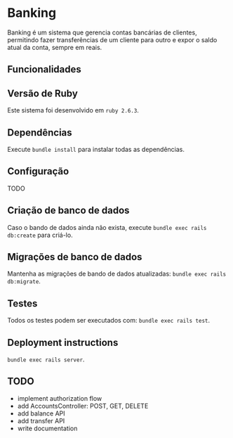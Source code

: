 # Banking

Banking é um sistema que gerencia contas bancárias de clientes, permitindo fazer transferências de um cliente para outro e expor o saldo atual da conta, sempre em reais.

## Funcionalidades

## Versão de Ruby

Este sistema foi desenvolvido em `ruby 2.6.3`.

## Dependências

Execute `bundle install` para instalar todas as dependências.

## Configuração

TODO

## Criação de banco de dados

Caso o bando de dados ainda não exista, execute `bundle exec rails db:create` para criá-lo.

## Migrações de banco de dados

Mantenha as migrações de bando de dados atualizadas: `bundle exec rails db:migrate`.

## Testes

Todos os testes podem ser executados com: `bundle exec rails test`.

## Deployment instructions

`bundle exec rails server`.

## TODO

* implement authorization flow
* add AccountsController: POST, GET, DELETE
* add balance API
* add transfer API
* write documentation
